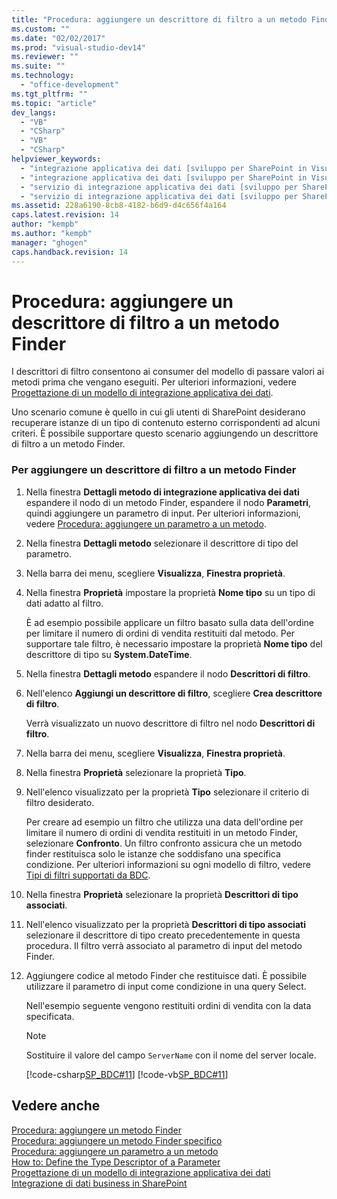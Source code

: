 ```yaml
---
title: "Procedura: aggiungere un descrittore di filtro a un metodo Finder | Microsoft Docs"
ms.custom: ""
ms.date: "02/02/2017"
ms.prod: "visual-studio-dev14"
ms.reviewer: ""
ms.suite: ""
ms.technology: 
  - "office-development"
ms.tgt_pltfrm: ""
ms.topic: "article"
dev_langs: 
  - "VB"
  - "CSharp"
  - "VB"
  - "CSharp"
helpviewer_keywords: 
  - "integrazione applicativa dei dati [sviluppo per SharePoint in Visual Studio], aggiungere un filtro"
  - "integrazione applicativa dei dati [sviluppo per SharePoint in Visual Studio], descrittori di filtro"
  - "servizio di integrazione applicativa dei dati [sviluppo per SharePoint in Visual Studio], aggiungere un filtro"
  - "servizio di integrazione applicativa dei dati [sviluppo per SharePoint in Visual Studio], descrittori di filtro"
ms.assetid: 228a6190-8cb8-4182-b6d9-d4c656f4a164
caps.latest.revision: 14
author: "kempb"
ms.author: "kempb"
manager: "ghogen"
caps.handback.revision: 14
---
```

# Procedura: aggiungere un descrittore di filtro a un metodo Finder
  I descrittori di filtro consentono ai consumer del modello di passare valori ai metodi prima che vengano eseguiti.  Per ulteriori informazioni, vedere [Progettazione di un modello di integrazione applicativa dei dati](../sharepoint/designing-a-business-data-connectivity-model.md).  
  
 Uno scenario comune è quello in cui gli utenti di SharePoint desiderano recuperare istanze di un tipo di contenuto esterno corrispondenti ad alcuni criteri.  È possibile supportare questo scenario aggiungendo un descrittore di filtro a un metodo Finder.  
  
### Per aggiungere un descrittore di filtro a un metodo Finder  
  
1.  Nella finestra **Dettagli metodo di integrazione applicativa dei dati** espandere il nodo di un metodo Finder, espandere il nodo **Parametri**, quindi aggiungere un parametro di input.  Per ulteriori informazioni, vedere [Procedura: aggiungere un parametro a un metodo](../sharepoint/how-to-add-a-parameter-to-a-method.md).  
  
2.  Nella finestra **Dettagli metodo** selezionare il descrittore di tipo del parametro.  
  
3.  Nella barra dei menu, scegliere **Visualizza**, **Finestra proprietà**.  
  
4.  Nella finestra **Proprietà** impostare la proprietà **Nome tipo** su un tipo di dati adatto al filtro.  
  
     È ad esempio possibile applicare un filtro basato sulla data dell'ordine per limitare il numero di ordini di vendita restituiti dal metodo.  Per supportare tale filtro, è necessario impostare la proprietà **Nome tipo** del descrittore di tipo su **System.DateTime**.  
  
5.  Nella finestra **Dettagli metodo** espandere il nodo **Descrittori di filtro**.  
  
6.  Nell'elenco **Aggiungi un descrittore di filtro**, scegliere **Crea descrittore di filtro**.  
  
     Verrà visualizzato un nuovo descrittore di filtro nel nodo **Descrittori di filtro**.  
  
7.  Nella barra dei menu, scegliere **Visualizza**, **Finestra proprietà**.  
  
8.  Nella finestra **Proprietà** selezionare la proprietà **Tipo**.  
  
9. Nell'elenco visualizzato per la proprietà **Tipo** selezionare il criterio di filtro desiderato.  
  
     Per creare ad esempio un filtro che utilizza una data dell'ordine per limitare il numero di ordini di vendita restituiti in un metodo Finder, selezionare **Confronto**.  Un filtro confronto assicura che un metodo finder restituisca solo le istanze che soddisfano una specifica condizione.  Per ulteriori informazioni su ogni modello di filtro, vedere [Tipi di filtri supportati da BDC](http://go.microsoft.com/fwlink/?LinkId=169287).  
  
10. Nella finestra **Proprietà** selezionare la proprietà **Descrittori di tipo associati**.  
  
11. Nell'elenco visualizzato per la proprietà **Descrittori di tipo associati** selezionare il descrittore di tipo creato precedentemente in questa procedura.  Il filtro verrà associato al parametro di input del metodo Finder.  
  
12. Aggiungere codice al metodo Finder che restituisce dati.  È possibile utilizzare il parametro di input come condizione in una query Select.  
  
     Nell'esempio seguente vengono restituiti ordini di vendita con la data specificata.  
  
    > [!NOTE]  
    >  Sostituire il valore del campo `ServerName` con il nome del server locale.  
  
     [!code-csharp[SP_BDC#11](../snippets/csharp/VS_Snippets_OfficeSP/sp_bdc/CS/bdcmodel1/salesorderservice.cs#11)]
     [!code-vb[SP_BDC#11](../snippets/visualbasic/VS_Snippets_OfficeSP/sp_bdc/VB/bdcmodel1/salesorderservice.vb#11)]  
  
## Vedere anche  
 [Procedura: aggiungere un metodo Finder](../sharepoint/how-to-add-a-finder-method.md)   
 [Procedura: aggiungere un metodo Finder specifico](../sharepoint/how-to-add-a-specific-finder-method.md)   
 [Procedura: aggiungere un parametro a un metodo](../sharepoint/how-to-add-a-parameter-to-a-method.md)   
 [How to: Define the Type Descriptor of a Parameter](../sharepoint/how-to-define-the-type-descriptor-of-a-parameter.md)   
 [Progettazione di un modello di integrazione applicativa dei dati](../sharepoint/designing-a-business-data-connectivity-model.md)   
 [Integrazione di dati business in SharePoint](../sharepoint/integrating-business-data-into-sharepoint.md)  
  
  